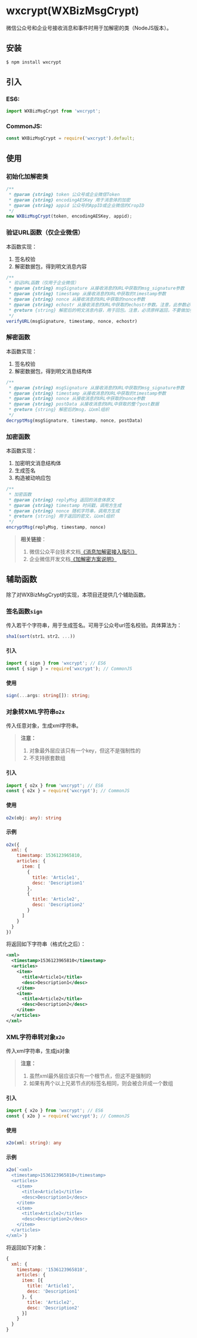 # wxcrypt(WXBizMsgCrypt)

微信公众号和企业号接收消息和事件时用于加解密的类（NodeJS版本）。

## 安装

```bash
$ npm install wxcrypt
```

## 引入

### ES6:

```js
import WXBizMsgCrypt from 'wxcrypt';
```

### CommonJS:

```js
const WXBizMsgCrypt = require('wxcrypt').default;
```

## 使用

### 初始化加解密类

```js
/**
 * @param {string} token 公众号或企业微信Token
 * @param {string} encodingAESKey 用于消息体的加密
 * @param {string} appid 公众号的AppID或企业微信的CropID
 */
new WXBizMsgCrypt(token, encodingAESKey, appid);
```

### 验证URL函数（仅企业微信）

本函数实现：

1. 签名校验
2. 解密数据包，得到明文消息内容

```js
/**
 * 验证URL函数（仅用于企业微信）
 * @param {string} msgSignature 从接收消息的URL中获取的msg_signature参数
 * @param {string} timestamp 从接收消息的URL中获取的timestamp参数
 * @param {string} nonce 从接收消息的URL中获取的nonce参数
 * @param {string} echostr 从接收消息的URL中获取的echostr参数。注意，此参数必须是urldecode后的值
 * @return {string} 解密后的明文消息内容，用于回包。注意，必须原样返回，不要做加引号或其它处理
 */
verifyURL(msgSignature, timestamp, nonce, echostr)
```

### 解密函数

本函数实现：

1. 签名校验
2. 解密数据包，得到明文消息结构体

```js
/**
 * @param {string} msgSignature 从接收消息的URL中获取的msg_signature参数
 * @param {string} timestamp 从接收消息的URL中获取的timestamp参数
 * @param {string} nonce 从接收消息的URL中获取的nonce参数
 * @param {string} postData 从接收消息的URL中获取的整个post数据
 * @return {string} 解密后的msg，以xml组织
 */
decryptMsg(msgSignature, timestamp, nonce, postData)
```

### 加密函数

本函数实现：

1. 加密明文消息结构体
2. 生成签名
3. 构造被动响应包

```js
/**
 * 加密函数
 * @param {string} replyMsg 返回的消息体原文
 * @param {string} timestamp 时间戳，调用方生成
 * @param {string} nonce 随机字符串，调用方生成
 * @return {string} 用于返回的密文，以xml组织
 */
encryptMsg(replyMsg, timestamp, nonce)
```

> __相关链接__：
> 
> 1. 微信公众平台技术文档[《消息加解密接入指引》](https://open.weixin.qq.com/cgi-bin/showdocument?action=dir_list&t=resource/res_list&verify=1&id=open1419318479&token=&lang=zh_CN)
> 2. 企业微信开发文档[《加解密方案说明》](https://work.weixin.qq.com/api/doc#12976)

## 辅助函数

除了对WXBizMsgCrypt的实现，本项目还提供几个辅助函数。

### 签名函数`sign`

传入若干个字符串，用于生成签名。可用于公众号url签名校验。具体算法为：

```js
sha1(sort(str1、str2、...))
```

#### 引入

```js
import { sign } from 'wxcrypt'; // ES6
const { sign } = require('wxcrypt'); // CommonJS
```

#### 使用

```ts
sign(...args: string[]): string;
```

### 对象转XML字符串`o2x`

传入任意对象，生成xml字符串。

> __注意：__
>
> 1. 对象最外层应该只有一个key，但这不是强制性的
> 2. 不支持嵌套数组

#### 引入

```js
import { o2x } from 'wxcrypt'; // ES6
const { o2x } = require('wxcrypt'); // CommonJS
```

#### 使用

```ts
o2x(obj: any): string
```

#### 示例

```js
o2x({
  xml: {
    timestamp: 1536123965810,
    articles: {
      item: [
        {
          title: 'Article1',
          desc: 'Description1'
        },
        {
          title: 'Article2',
          desc: 'Description2'
        }
      ]
    }
  }
})
```

将返回如下字符串（格式化之后）：

```xml
<xml>
  <timestamp>1536123965810</timestamp>
  <articles>
    <item>
      <title>Article1</title>
      <desc>Description1</desc>
    </item>
    <item>
      <title>Article2</title>
      <desc>Description2</desc>
    </item>
  </articles>
</xml>
```

### XML字符串转对象`x2o`

传入xml字符串，生成js对象

> __注意：__
>
> 1. 虽然xml最外层应该只有一个根节点，但这不是强制的
> 2. 如果有两个以上兄弟节点的标签名相同，则会被合并成一个数组

#### 引入

```js
import { x2o } from 'wxcrypt'; // ES6
const { x2o } = require('wxcrypt'); // CommonJS
```

#### 使用

```ts
x2o(xml: string): any
```

#### 示例

```js
x2o(`<xml>
  <timestamp>1536123965810</timestamp>
  <articles>
    <item>
      <title>Article1</title>
      <desc>Description1</desc>
    </item>
    <item>
      <title>Article2</title>
      <desc>Description2</desc>
    </item>
  </articles>
</xml>`)
```

将返回如下对象：

```js
{
  xml: {
    timestamp: '1536123965810',
    articles: {
      item: [{
        title: 'Article1',
        desc: 'Description1'
      }, {
        title: 'Article2',
        desc: 'Description2'
      }]
    }
  }
}
```

